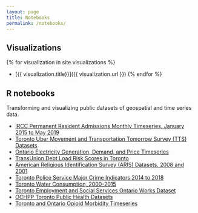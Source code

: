 ```yaml
---
layout: page
title: Notebooks
permalink: /notebooks/
---
```


## Visualizations

{% for visualization in site.visualizations %}
- [{{ visualization.title}}]({{ visualization.url }})
{% endfor %}

## R notebooks

Transforming and visualizing public datasets of geospatial and time series data.

- [IRCC Permanent Resident Admissions Monthly Timeseries, January 2015 to May 2019](/Rnotebooks/IRCC.nb.html)
- [Toronto Uber Movement and Transportation Tomorrow Survey (TTS) Datasets](/Rnotebooks/TTS.nb.html)
- [Ontario Electricity Generation, Demand, and Price Timeseries](/Rnotebooks/IESO.nb.html)
- [TransUnion Debt Load Risk Scores in Toronto](/Rnotebooks/TransUnion.nb.html)
- [American Religious Identification Survey (ARIS) Datasets, 2008 and 2001](/Rnotebooks/ARIS.nb.html)
- [Toronto Police Service Major Crime Indicators 2014 to 2018](/Rnotebooks/MCI.nb.html)
- [Toronto Water Consumption, 2000-2015](/Rnotebooks/Toronto_Water.nb.html)
- [Toronto Employment and Social Services Ontario Works Dataset](/Rnotebooks/TESS_OW.nb.html)
- [OCHPP Toronto Public Health Datasets](/Rnotebooks/OCHPP.nb.html)
- [Toronto and Ontario Opioid Morbidity Timeseries](/Rnotebooks/Opioid_Timeseries.nb.html)

<!--
[R notebooks](/Rnotebooks)
-->